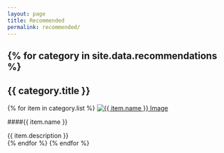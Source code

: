 ```yaml
---
layout: page
title: Recommended
permalink: recommended/
---
```

{% for category in site.data.recommendations %}
---

## {{ category.title }}  
  {% for item in category.list %}
<a href="{{ item.url }}"><img id="about-profile" src="{{ site.images_path}}recommendations/{{ item.image }}" alt="{{ item.name }} Image"></a>

####{{ item.name }}

{{ item.description }}
<br>
  {% endfor %}
{% endfor %}
